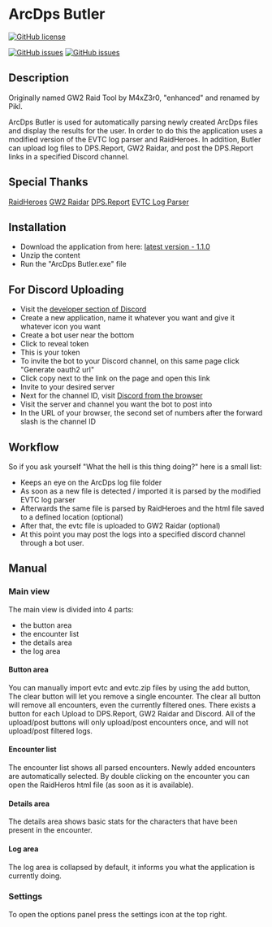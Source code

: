 # ArcDps Butler

[![GitHub license](https://img.shields.io/badge/license-MIT-blue.svg)](https://raw.githubusercontent.com/M4xZ3r0/GW2RaidTool/master/LICENSE)

[![GitHub issues](https://img.shields.io/github/issues/Pikl/ArcDps-Butler.svg)](https://github.com/Pikl/ArcDps-Butler/issues)
[![GitHub issues](https://img.shields.io/github/issues-closed/Pikl/ArcDps-Butler.svg)](https://github.com/Pikl/ArcDps-Butler/issues?utf8=%E2%9C%93&q=is%3Aissue%20is%3Aclosed)

## Description
Originally named GW2 Raid Tool by M4xZ3r0, "enhanced" and renamed by Pikl.

ArcDps Butler is used for automatically parsing newly created ArcDps files and display the results for the user.
In order to do this the application uses a modified version of the EVTC log parser and RaidHeroes.
In addition, Butler can upload log files to DPS.Report, GW2 Raidar, and post the DPS.Report links in a specified Discord channel.

## Special Thanks
[RaidHeroes](https://raidheroes.tk)
[GW2 Raidar](https://www.gw2raidar.com)
[DPS.Report](https://dps.report)
[EVTC Log Parser](https://github.com/phoenix-oosd/EVTC-Log-Parser)

## Installation
- Download the application from here: [latest version - 1.1.0](https://github.com/Pikl/ArcDps-Butler/releases/download/1.1.0/ArcDps_Butler_1.1.0.zip)
- Unzip the content
- Run the "ArcDps Butler.exe" file

## For Discord Uploading
- Visit the [developer section of Discord](https://discordapp.com/developers/applications/me)
- Create a new application, name it whatever you want and give it whatever icon you want
- Create a bot user near the bottom
- Click to reveal token
- This is your token
- To invite the bot to your Discord channel, on this same page click "Generate oauth2 url"
- Click copy next to the link on the page and open this link
- Invite to your desired server
- Next for the channel ID, visit [Discord from the browser](https://discordapp.com/channels/@me)
- Visit the server and channel you want the bot to post into
- In the URL of your browser, the second set of numbers after the forward slash is the channel ID


## Workflow
So if you ask yourself "What the hell is this thing doing?" here is a small list:
- Keeps an eye on the ArcDps log file folder
- As soon as a new file is detected / imported it is parsed by the modified EVTC log parser
- Afterwards the same file is parsed by RaidHeroes and the html file saved to a defined location (optional)
- After that, the evtc file is uploaded to GW2 Raidar (optional)
- At this point you may post the logs into a specified discord channel through a bot user.

## Manual
### Main view
The main view is divided into 4 parts:
- the button area
- the encounter list
- the details area
- the log area

#### Button area
You can manually import evtc and evtc.zip files by using the add button, 
The clear button will let you remove a single encounter.
The clear all button will remove all encounters, even the currently filtered ones.
There exists a button for each Upload to DPS.Report, GW2 Raidar and Discord.
All of the upload/post buttons will only upload/post encounters once, and will not upload/post filtered logs.

#### Encounter list
The encounter list shows all parsed encounters. Newly added encounters are automatically selected.
By double clicking on the encounter you can open the RaidHeros html file (as soon as it is available).

#### Details area
The details area shows basic stats for the characters that have been present in the encounter.

#### Log area
The log area is collapsed by default, it informs you what the application is currently doing.

### Settings
To open the options panel press the settings icon at the top right.
